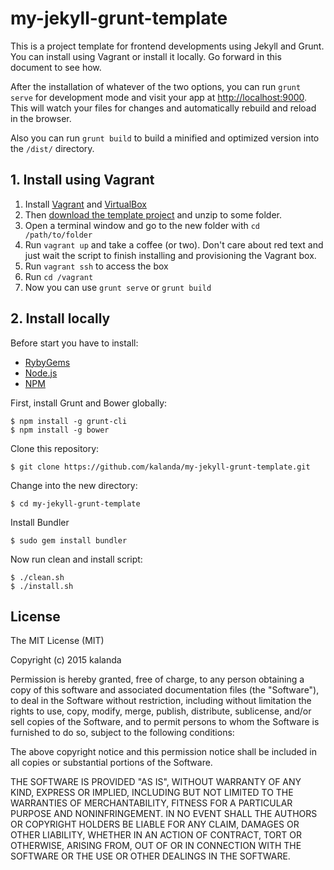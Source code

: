 # my-jekyll-grunt-template

This is a project template for frontend developments using Jekyll and Grunt. 
You can install using Vagrant or install it locally. Go forward in this document to see how. 

After the installation of whatever of the two options, you can run `grunt serve` for development mode and visit your app at [http://localhost:9000](http://localhost:9000). This will watch your files for changes and automatically rebuild and reload in the browser.  

Also you can run `grunt build` to build a minified and optimized version into the `/dist/` directory.


## 1. Install using Vagrant

1. Install [Vagrant](https://www.vagrantup.com/downloads.html) and [VirtualBox](https://www.virtualbox.org/)
2. Then [download the template project](https://github.com/kalanda/my-jekyll-grunt-template/archive/master.zip) and unzip to some folder.
3. Open a terminal window and go to the new folder with `cd /path/to/folder`
4. Run `vagrant up` and take a coffee (or two). Don't care about red text and just wait the script to finish installing and provisioning the Vagrant box.
5. Run `vagrant ssh` to access the box 
6. Run `cd /vagrant`
6. Now you can use `grunt serve` or `grunt build`

## 2. Install locally

Before start you have to install:

* [RybyGems](https://rubygems.org/)
* [Node.js](http://nodejs.org/)
* [NPM](https://www.npmjs.com/)

First, install Grunt and Bower globally:

	$ npm install -g grunt-cli
	$ npm install -g bower

Clone this repository:

	$ git clone https://github.com/kalanda/my-jekyll-grunt-template.git

Change into the new directory:

	$ cd my-jekyll-grunt-template

Install Bundler

	$ sudo gem install bundler

Now run clean and install script:
	
	$ ./clean.sh
	$ ./install.sh

## License

The MIT License (MIT)

Copyright (c) 2015 kalanda

Permission is hereby granted, free of charge, to any person obtaining a copy
of this software and associated documentation files (the "Software"), to deal
in the Software without restriction, including without limitation the rights
to use, copy, modify, merge, publish, distribute, sublicense, and/or sell
copies of the Software, and to permit persons to whom the Software is
furnished to do so, subject to the following conditions:

The above copyright notice and this permission notice shall be included in all
copies or substantial portions of the Software.

THE SOFTWARE IS PROVIDED "AS IS", WITHOUT WARRANTY OF ANY KIND, EXPRESS OR
IMPLIED, INCLUDING BUT NOT LIMITED TO THE WARRANTIES OF MERCHANTABILITY,
FITNESS FOR A PARTICULAR PURPOSE AND NONINFRINGEMENT. IN NO EVENT SHALL THE
AUTHORS OR COPYRIGHT HOLDERS BE LIABLE FOR ANY CLAIM, DAMAGES OR OTHER
LIABILITY, WHETHER IN AN ACTION OF CONTRACT, TORT OR OTHERWISE, ARISING FROM,
OUT OF OR IN CONNECTION WITH THE SOFTWARE OR THE USE OR OTHER DEALINGS IN THE
SOFTWARE.

